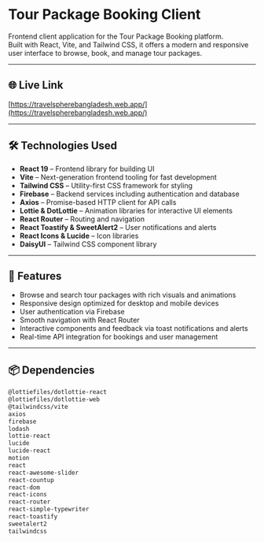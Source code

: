 # Tour Package Booking Client

Frontend client application for the Tour Package Booking platform.  
Built with React, Vite, and Tailwind CSS, it offers a modern and responsive user interface to browse, book, and manage tour packages.

---

## 🌐 Live Link

[https://travelspherebangladesh.web.app/](https://travelspherebangladesh.web.app/)

---

## 🛠️ Technologies Used

- **React 19** – Frontend library for building UI  
- **Vite** – Next-generation frontend tooling for fast development  
- **Tailwind CSS** – Utility-first CSS framework for styling  
- **Firebase** – Backend services including authentication and database  
- **Axios** – Promise-based HTTP client for API calls  
- **Lottie & DotLottie** – Animation libraries for interactive UI elements  
- **React Router** – Routing and navigation  
- **React Toastify & SweetAlert2** – User notifications and alerts  
- **React Icons & Lucide** – Icon libraries  
- **DaisyUI** – Tailwind CSS component library  

---

## 🚀 Features

- Browse and search tour packages with rich visuals and animations  
- Responsive design optimized for desktop and mobile devices  
- User authentication via Firebase  
- Smooth navigation with React Router  
- Interactive components and feedback via toast notifications and alerts  
- Real-time API integration for bookings and user management  

---

## 📦 Dependencies

```bash
@lottiefiles/dotlottie-react
@lottiefiles/dotlottie-web
@tailwindcss/vite
axios
firebase
lodash
lottie-react
lucide
lucide-react
motion
react
react-awesome-slider
react-countup
react-dom
react-icons
react-router
react-simple-typewriter
react-toastify
sweetalert2
tailwindcss
